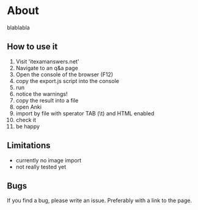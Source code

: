 # About
blablabla

## How to use it

1. Visit 'itexamanswers.net'
2. Navigate to an q&a page
3. Open the console of the browser (F12)
4. copy the export.js script into the console
5. run
6. notice the warnings!
7. copy the result into a file
8. open Anki
9. import by file with sperator TAB (\t) and HTML enabled
10. check it
11. be happy

## Limitations

* currently no image import
* not really tested yet

## Bugs
If you find a bug, please write an issue. Preferably with a link to the page.
